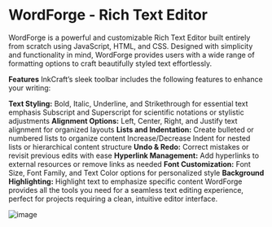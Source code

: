 # WordForge - Rich Text Editor 
WordForge is a powerful and customizable Rich Text Editor built entirely from scratch using JavaScript, HTML, and CSS. Designed with simplicity and functionality in mind, WordForge provides users with a wide range of formatting options to craft beautifully styled text effortlessly.

**Features**
InkCraft’s sleek toolbar includes the following features to enhance your writing:

**Text Styling:**
Bold, Italic, Underline, and Strikethrough for essential text emphasis
Subscript and Superscript for scientific notations or stylistic adjustments
**Alignment Options:**
Left, Center, Right, and Justify text alignment for organized layouts
**Lists and Indentation:**
Create bulleted or numbered lists to organize content
Increase/Decrease Indent for nested lists or hierarchical content structure
**Undo & Redo:**
Correct mistakes or revisit previous edits with ease
**Hyperlink Management:**
Add hyperlinks to external resources or remove links as needed
**Font Customization:**
Font Size, Font Family, and Text Color options for personalized style
**Background Highlighting:**
Highlight text to emphasize specific content
WordForge provides all the tools you need for a seamless text editing experience, perfect for projects requiring a clean, intuitive editor interface.

![image](https://github.com/user-attachments/assets/ce094210-dd6b-4f07-81f9-96ab3e9a6ad3)
